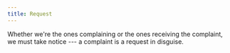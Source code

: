 ```yaml
---
title: Request
---
```


Whether we're the ones complaining or the ones receiving the complaint, we must take notice --- a complaint is a request in disguise.
